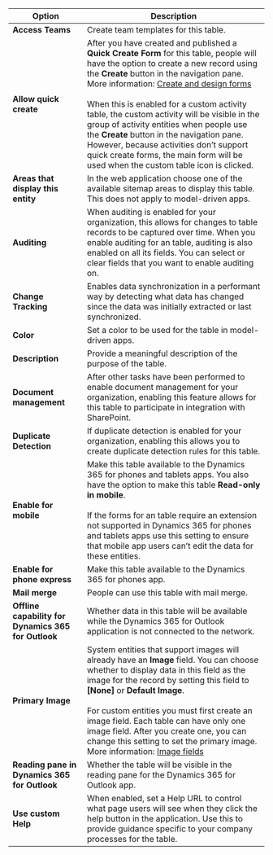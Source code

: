 |Option   |Description  |
|---------|---------|
|**Access Teams**|Create team templates for this table. |
|**Allow quick create**|After you have created and published a **Quick Create Form** for this table, people will have the option to create a new record using the **Create** button in the navigation pane. More information: [Create and design forms](../maker/model-driven-apps/create-design-forms.md)<br /><br /> When this is enabled for a custom activity table, the custom activity will be visible in the group of activity entities when people use the **Create** button in the navigation pane. However, because activities don’t support quick create forms, the main form will be used when the custom table icon is clicked.|
|**Areas that display this entity**|In the web application choose one of the available sitemap areas to display this table. This does not apply to model-driven apps.|
|**Auditing**|When auditing is enabled for your organization, this allows for changes to table records to be captured over time. When you enable auditing for an table, auditing is also enabled on all its fields. You can select or clear fields that you want to enable auditing on.|
|**Change Tracking**|Enables data synchronization in a performant way by detecting what data has changed since the data was initially extracted or last synchronized.  |
|**Color**|Set a color to be used for the table in model-driven apps.|
|**Description**|Provide a meaningful description of the purpose of the table.|
|**Document management**|After other tasks have been performed to enable document management for your organization, enabling this feature allows for this table to participate in integration with SharePoint. |
|**Duplicate Detection**|If duplicate detection is enabled for your organization, enabling this allows you to create duplicate detection rules for this table.|
|**Enable for mobile**|Make this table available to the Dynamics 365 for phones and tablets apps. You also have the option to make this table **Read-only in mobile**.<br /><br /> If the forms for an table require an extension not supported in Dynamics 365 for phones and tablets apps use this setting to ensure that mobile app users can’t edit the data for these entities.|
|**Enable for phone express**|Make this table available to the Dynamics 365 for phones app.|
|**Mail merge**|People can use this table with mail merge.|
|**Offline capability for Dynamics 365 for Outlook**|Whether data in this table will be available while the Dynamics 365 for Outlook application is not connected to the network.|
|**Primary Image**|System entities that support images will already have an **Image** field. You can choose whether to display data in this field as the image for the record by setting this field to **[None]** or **Default Image**.<br /><br /> For custom entities you must first create an image field. Each table can have only one image field. After you create one, you can change this setting to set the primary image. More information: [Image fields](../maker/common-data-service/types-of-fields.md#image-fields) |
|**Reading pane in Dynamics 365 for Outlook**|Whether the table will be visible in the reading pane for the Dynamics 365 for Outlook app.|
|**Use custom Help**|When enabled, set a Help URL to control what page users will see when they click the help button in the application. Use this to provide guidance specific to your company processes for the table.|